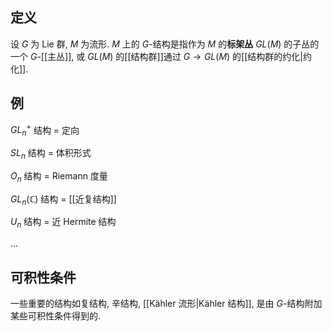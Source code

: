 
## 定义

设 $G$ 为 Lie 群, $M$ 为流形. $M$ 上的 $G$-结构是指作为 $M$ 的**标架丛** $GL(M)$ 的子丛的一个 $G$-[[主丛]], 或 $GL(M)$ 的[[结构群]]通过 $G\to GL(M)$ 的[[结构群的约化|约化]].

## 例

$GL_n^+$ 结构 = 定向

$SL_n$ 结构 = 体积形式

$O_n$ 结构 = Riemann 度量

$GL_n(\mathbb{C})$ 结构 = [[近复结构]]

$U_n$ 结构 = 近 Hermite 结构

...

## 可积性条件

一些重要的结构如复结构, 辛结构, [[Kähler 流形|Kähler 结构]], 是由 $G$-结构附加某些可积性条件得到的.
